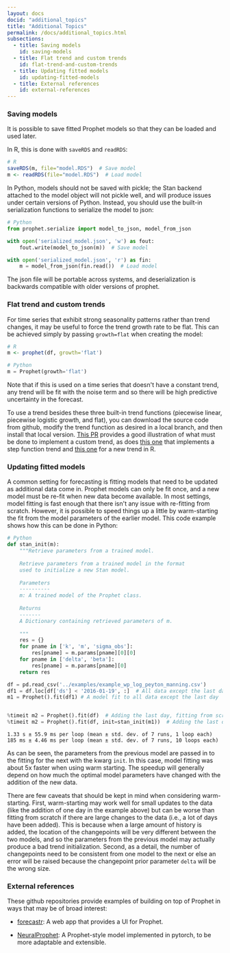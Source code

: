 ```yaml
---
layout: docs
docid: "additional_topics"
title: "Additional Topics"
permalink: /docs/additional_topics.html
subsections:
  - title: Saving models
    id: saving-models
  - title: Flat trend and custom trends
    id: flat-trend-and-custom-trends
  - title: Updating fitted models
    id: updating-fitted-models
  - title: External references
    id: external-references
---
```

<a id="saving-models"> </a>

### Saving models



It is possible to save fitted Prophet models so that they can be loaded and used later.



In R, this is done with `saveRDS` and `readRDS`:


```R
# R
saveRDS(m, file="model.RDS")  # Save model
m <- readRDS(file="model.RDS")  # Load model
```
In Python, models should not be saved with pickle; the Stan backend attached to the model object will not pickle well, and will produce issues under certain versions of Python. Instead, you should use the built-in serialization functions to serialize the model to json:


```python
# Python
from prophet.serialize import model_to_json, model_from_json

with open('serialized_model.json', 'w') as fout:
    fout.write(model_to_json(m))  # Save model

with open('serialized_model.json', 'r') as fin:
    m = model_from_json(fin.read())  # Load model
```
The json file will be portable across systems, and deserialization is backwards compatible with older versions of prophet.


<a id="flat-trend-and-custom-trends"> </a>

### Flat trend and custom trends



For time series that exhibit strong seasonality patterns rather than trend changes, it may be useful to force the trend growth rate to be flat. This can be achieved simply by passing `growth=flat` when creating the model:


```R
# R
m <- prophet(df, growth='flat')
```
```python
# Python
m = Prophet(growth='flat')
```
Note that if this is used on a time series that doesn't have a constant trend, any trend will be fit with the noise term and so there will be high predictive uncertainty in the forecast.



To use a trend besides these three built-in trend functions (piecewise linear, piecewise logistic growth, and flat), you can download the source code from github, modify the trend function as desired in a local branch, and then install that local version. [This PR](https://github.com/facebook/prophet/pull/1466/files) provides a good illustration of what must be done to implement a custom trend, as does [this one](https://github.com/facebook/prophet/pull/1794) that implements a step function trend and [this one](https://github.com/facebook/prophet/pull/1778) for a new trend in R.


<a id="updating-fitted-models"> </a>

### Updating fitted models



A common setting for forecasting is fitting models that need to be updated as additional data come in. Prophet models can only be fit once, and a new model must be re-fit when new data become available. In most settings, model fitting is fast enough that there isn't any issue with re-fitting from scratch. However, it is possible to speed things up a little by warm-starting the fit from the model parameters of the earlier model. This code example shows how this can be done in Python:


```python
# Python
def stan_init(m):
    """Retrieve parameters from a trained model.
    
    Retrieve parameters from a trained model in the format
    used to initialize a new Stan model.
    
    Parameters
    ----------
    m: A trained model of the Prophet class.
    
    Returns
    -------
    A Dictionary containing retrieved parameters of m.
    
    """
    res = {}
    for pname in ['k', 'm', 'sigma_obs']:
        res[pname] = m.params[pname][0][0]
    for pname in ['delta', 'beta']:
        res[pname] = m.params[pname][0]
    return res

df = pd.read_csv('../examples/example_wp_log_peyton_manning.csv')
df1 = df.loc[df['ds'] < '2016-01-19', :]  # All data except the last day
m1 = Prophet().fit(df1) # A model fit to all data except the last day


%timeit m2 = Prophet().fit(df)  # Adding the last day, fitting from scratch
%timeit m2 = Prophet().fit(df, init=stan_init(m1))  # Adding the last day, warm-starting from m1
```
    1.33 s ± 55.9 ms per loop (mean ± std. dev. of 7 runs, 1 loop each)
    185 ms ± 4.46 ms per loop (mean ± std. dev. of 7 runs, 10 loops each)


As can be seen, the parameters from the previous model are passed in to the fitting for the next with the kwarg `init`. In this case, model fitting was about 5x faster when using warm starting. The speedup will generally depend on how much the optimal model parameters have changed with the addition of the new data.



There are few caveats that should be kept in mind when considering warm-starting. First, warm-starting may work well for small updates to the data (like the addition of one day in the example above) but can be worse than fitting from scratch if there are large changes to the data (i.e., a lot of days have been added). This is because when a large amount of history is added, the location of the changepoints will be very different between the two models, and so the parameters from the previous model may actually produce a bad trend initialization. Second, as a detail, the number of changepoints need to be consistent from one model to the next or else an error will be raised because the changepoint prior parameter `delta` will be the wrong size.


<a id="external-references"> </a>

### External references

These github repositories provide examples of building on top of Prophet in ways that may be of broad interest:

* [forecastr](https://github.com/garethcull/forecastr): A web app that provides a UI for Prophet.

* [NeuralProphet](https://github.com/ourownstory/neural_prophet): A Prophet-style model implemented in pytorch, to be more adaptable and extensible.

